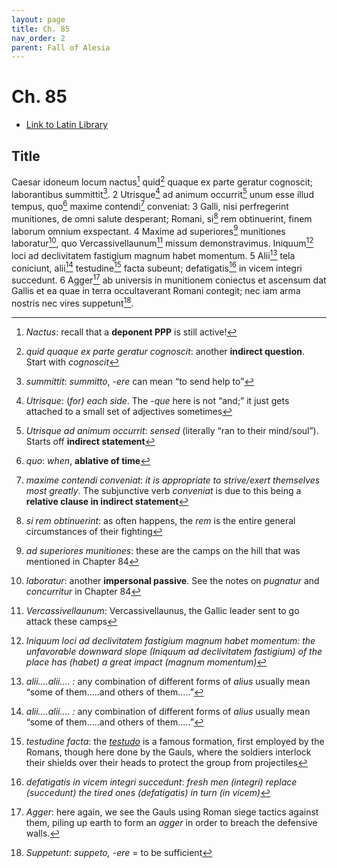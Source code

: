 ```yaml
---
layout: page
title: Ch. 85
nav_order: 2
parent: Fall of Alesia
---
```


# Ch. 85

- [Link to Latin Library](https://www.thelatinlibrary.com/caesar/gallic/gall7.shtml#85)

## Title 

Caesar idoneum locum nactus[^1] quid[^2] quaque ex parte geratur cognoscit; laborantibus summittit[^3]. 2 Utrisque[^4] ad animum occurrit[^5] unum esse illud tempus, quo[^6] maxime contendi[^7] conveniat: 3 Galli, nisi perfregerint munitiones, de omni salute desperant; Romani, si[^8] rem obtinuerint, finem laborum omnium exspectant. 4 Maxime ad superiores[^10] munitiones laboratur[^9], quo Vercassivellaunum[^11] missum demonstravimus. Iniquum[^12] loci ad declivitatem fastigium magnum habet momentum. 5 Alii[^13] tela coniciunt, alii[^13] testudine[^14] facta subeunt; defatigatis[^15] in vicem integri succedunt. 6 Agger[^16] ab universis in munitionem coniectus et ascensum dat Gallis et ea quae in terra occultaverant Romani contegit; nec iam arma nostris nec vires suppetunt[^17].


[^1]: *Nactus*: recall that a **deponent PPP** is still active\!

[^2]: *quid quaque ex parte geratur cognoscit*: another **indirect question**. Start with *cognoscit*

[^3]: *summittit*: *summitto*, \-*ere* can mean “to send help to”

[^4]: *Utrisque*: (*for)* *each side*. The \-*que* here is not “and;” it just gets attached to a small set of adjectives sometimes

[^5]: *Utrisque ad animum occurrit*: *sensed* (literally “ran to their mind/soul”). Starts off **indirect statement**

[^6]: *quo*: *when*, **ablative of time**

[^7]: *maxime contendi conveniat*: *it is appropriate to strive/exert themselves most greatly*. The subjunctive verb *conveniat* is due to this being a **relative clause in indirect statement**

[^8]: *si rem obtinuerint*: as often happens, the *rem* is the entire general circumstances of their fighting

[^9]: *laboratur*: another **impersonal passive**. See the notes on *pugnatur* and *concurritur* in Chapter 84

[^10]: *ad superiores munitiones*: these are the camps on the hill that was mentioned in Chapter 84

[^11]: *Vercassivellaunum*: Vercassivellaunus, the Gallic leader sent to go attack these camps

[^12]: *Iniquum loci ad declivitatem fastigium magnum habet momentum: the unfavorable downward slope (Iniquum ad declivitatem fastigium) of the place has (habet) a great impact (magnum momentum)*

[^13]: *alii….alii…. :* any combination of different forms of *alius* usually mean “some of them…..and others of them…..”

[^14]: *testudine facta*: the [*testudo*](https://en.wikipedia.org/wiki/Testudo_formation) is a famous formation, first employed by the Romans, though here done by the Gauls, where the soldiers interlock their shields over their heads to protect the group from projectiles

[^15]: *defatigatis in vicem integri succedunt*: *fresh men (integri) replace (succedunt) the tired ones (defatigatis) in turn (in vicem)*

[^16]: *Agger*: here again, we see the Gauls using Roman siege tactics against them, piling up earth to form an *agger* in order to breach the defensive walls.

[^17]: *Suppetunt*: *suppeto, \-ere* \= to be sufficient

